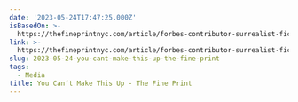 ```yaml
---
date: '2023-05-24T17:47:25.000Z'
isBasedOn: >-
  https://thefineprintnyc.com/article/forbes-contributor-surrealist-fiction-leon-thomas/
link: >-
  https://thefineprintnyc.com/article/forbes-contributor-surrealist-fiction-leon-thomas/
slug: 2023-05-24-you-cant-make-this-up-the-fine-print
tags:
  - Media
title: You Can’t Make This Up - The Fine Print
---
```


